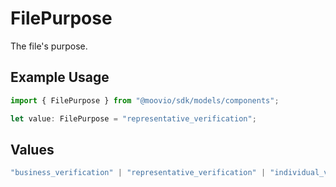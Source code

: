 # FilePurpose

The file's purpose.

## Example Usage

```typescript
import { FilePurpose } from "@moovio/sdk/models/components";

let value: FilePurpose = "representative_verification";
```

## Values

```typescript
"business_verification" | "representative_verification" | "individual_verification" | "merchant_underwriting" | "account_requirement" | "identity_verification"
```